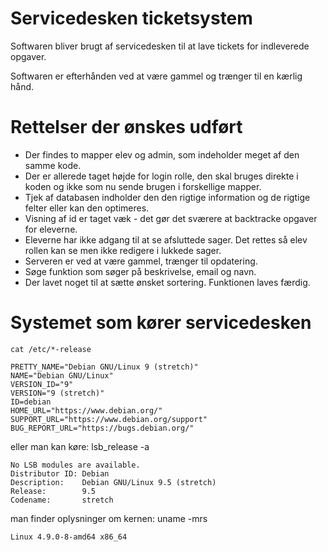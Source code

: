 # Servicedesken ticketsystem

Softwaren bliver brugt af servicedesken til at lave tickets for indleverede opgaver.

Softwaren er efterhånden ved at være gammel og trænger til en kærlig hånd.

# Rettelser der ønskes udført
* Der findes to mapper elev og admin, som indeholder meget af den samme kode.
* Der er allerede taget højde for login rolle, den skal bruges direkte i koden og ikke som nu sende brugen i forskellige mapper.
* Tjek af databasen indholder den den rigtige information og de rigtige felter eller kan den optimeres.
* Visning af id er taget væk - det gør det sværere at backtracke opgaver for eleverne.
* Eleverne har ikke adgang til at se afsluttede sager. Det rettes så elev rollen kan se men ikke redigere i lukkede sager.
* Serveren er ved at være gammel, trænger til opdatering.
* Søge funktion som søger på beskrivelse, email og navn.
* Der lavet noget til at sætte ønsket sortering. Funktionen laves færdig.

# Systemet som kører servicedesken
    cat /etc/*-release
    
    PRETTY_NAME="Debian GNU/Linux 9 (stretch)"
    NAME="Debian GNU/Linux"
    VERSION_ID="9"
    VERSION="9 (stretch)"
    ID=debian
    HOME_URL="https://www.debian.org/"
    SUPPORT_URL="https://www.debian.org/support"
    BUG_REPORT_URL="https://bugs.debian.org/"

eller man kan køre:
    lsb_release -a

    No LSB modules are available.
    Distributor ID: Debian
    Description:    Debian GNU/Linux 9.5 (stretch)
    Release:        9.5
    Codename:       stretch

man finder oplysninger om kernen:
    uname -mrs
    
    Linux 4.9.0-8-amd64 x86_64

